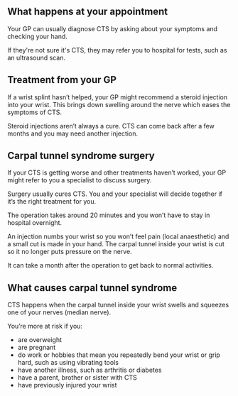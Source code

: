 ## What happens at your appointment

Your GP can usually diagnose CTS by asking about your symptoms and checking your hand.

If they're not sure it's CTS, they may refer you to hospital for tests, such as an ultrasound scan.

## Treatment from your GP

If a wrist splint hasn’t helped, your GP might recommend a steroid injection into your wrist. This brings down swelling around the nerve which eases the symptoms of CTS.

Steroid injections aren’t always a cure. CTS can come back after a few months and you may need another injection.

## Carpal tunnel syndrome surgery

If your CTS is getting worse and other treatments haven’t worked, your GP might refer to you a specialist to discuss surgery.

Surgery usually cures CTS. You and your specialist will decide together if it’s the right treatment for you.

The operation takes around 20 minutes and you won’t have to stay in hospital overnight.

An injection numbs your wrist so you won’t feel pain (local anaesthetic) and a small cut is made in your hand. The carpal tunnel inside your wrist is cut so it no longer puts pressure on the nerve.

It can take a month after the operation to get back to normal activities.

## What causes carpal tunnel syndrome

CTS happens when the carpal tunnel inside your wrist swells and squeezes one of your nerves (median nerve).

You’re more at risk if you:

- are overweight
- are pregnant
- do work or hobbies that mean you repeatedly bend your wrist or grip hard, such as using vibrating tools
- have another illness, such as arthritis or diabetes
- have a parent, brother or sister with CTS
- have previously injured your wrist